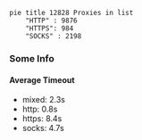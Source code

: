 
```mermaid
pie title 12828 Proxies in list
    "HTTP" : 9876
    "HTTPS": 984
    "SOCKS" : 2198
```

### Some Info
#### Average Timeout

- mixed: 2.3s
- http: 0.8s
- https: 8.4s
- socks: 4.7s